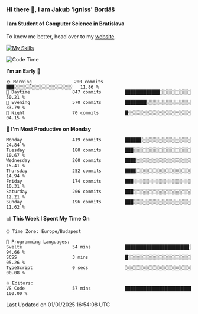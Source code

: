 ### Hi there 👋, I am Jakub 'igniss' Bordáš

#### I am Student of Computer Science in Bratislava
To know me better, head over to my [website](https://bordas.sk).

[![My Skills](https://skillicons.dev/icons?i=js,html,css,figma,svelte,java,kotlin,python,postgresql,typescript,nest,nodejs)](https://bordas.sk)


<!--START_SECTION:waka-->
![Code Time](http://img.shields.io/badge/Code%20Time-1%2C613%20hrs%2031%20mins-blue)

**I'm an Early 🐤** 

```text
🌞 Morning                200 commits         ███░░░░░░░░░░░░░░░░░░░░░░   11.86 % 
🌆 Daytime                847 commits         █████████████░░░░░░░░░░░░   50.21 % 
🌃 Evening                570 commits         ████████░░░░░░░░░░░░░░░░░   33.79 % 
🌙 Night                  70 commits          █░░░░░░░░░░░░░░░░░░░░░░░░   04.15 % 
```
📅 **I'm Most Productive on Monday** 

```text
Monday                   419 commits         ██████░░░░░░░░░░░░░░░░░░░   24.84 % 
Tuesday                  180 commits         ███░░░░░░░░░░░░░░░░░░░░░░   10.67 % 
Wednesday                260 commits         ████░░░░░░░░░░░░░░░░░░░░░   15.41 % 
Thursday                 252 commits         ████░░░░░░░░░░░░░░░░░░░░░   14.94 % 
Friday                   174 commits         ███░░░░░░░░░░░░░░░░░░░░░░   10.31 % 
Saturday                 206 commits         ███░░░░░░░░░░░░░░░░░░░░░░   12.21 % 
Sunday                   196 commits         ███░░░░░░░░░░░░░░░░░░░░░░   11.62 % 
```


📊 **This Week I Spent My Time On** 

```text
🕑︎ Time Zone: Europe/Budapest

💬 Programming Languages: 
Svelte                   54 mins             ████████████████████████░   94.66 % 
SCSS                     3 mins              █░░░░░░░░░░░░░░░░░░░░░░░░   05.26 % 
TypeScript               0 secs              ░░░░░░░░░░░░░░░░░░░░░░░░░   00.08 % 

🔥 Editors: 
VS Code                  57 mins             █████████████████████████   100.00 % 
```


 Last Updated on 01/01/2025 16:54:08 UTC
<!--END_SECTION:waka-->
